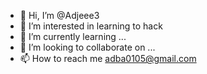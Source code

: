 - 👋 Hi, I’m @Adjeee3
- 👀 I’m interested in learning to hack
- 🌱 I’m currently learning ...
- 💞️ I’m looking to collaborate on ...
- 📫 How to reach me adba0105@gmail.com 

<!---
Adjeee3/Adjeee3 is a ✨ special ✨ repository because its `README.md` (this file) appears on your GitHub profile.
You can click the Preview link to take a look at your changes.
--->
